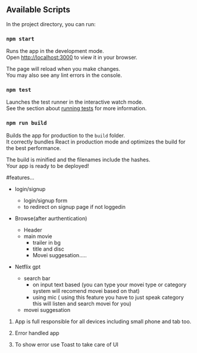 
## Available Scripts

In the project directory, you can run:

### `npm start`

Runs the app in the development mode.\
Open [http://localhost:3000](http://localhost:3000) to view it in your browser.

The page will reload when you make changes.\
You may also see any lint errors in the console.

### `npm test`

Launches the test runner in the interactive watch mode.\
See the section about [running tests](https://facebook.github.io/create-react-app/docs/running-tests) for more information.

### `npm run build`

Builds the app for production to the `build` folder.\
It correctly bundles React in production mode and optimizes the build for the best performance.

The build is minified and the filenames include the hashes.\
Your app is ready to be deployed!

#features...
 - login/signup
   - login/signup form
   - to redirect on signup page if not loggedin

 - Browse(after aurthentication)
   - Header
   - main movie
     - trailer in bg
     - title and disc
     - Movei suggesation.....
     
 - Netflix gpt 
     - search bar
       - on input text based (you can type your movei type or category system will recomend movei based on that)
       - using mic ( using this feature you have to just speak category this will listen and search movei for you)
     - movei suggesation


1. App is full responsible for all devices including small phone and tab too.

2. Error handled app

3. To show error use Toast to take care of UI